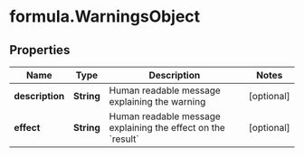 # formula.WarningsObject

## Properties

Name | Type | Description | Notes
------------ | ------------- | ------------- | -------------
**description** | **String** | Human readable message explaining the warning | [optional] 
**effect** | **String** | Human readable message explaining the effect on the &#x60;result&#x60; | [optional] 



